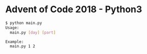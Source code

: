 # Advent of Code 2018 - Python3

```sh
$ python main.py
Usage:
  main.py [day] [part]

Example:
  main.py 1 2

```